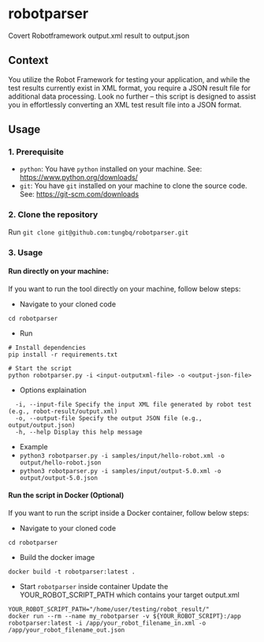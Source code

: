 # robotparser

Covert Robotframework output.xml result to output.json

## Context

You utilize the Robot Framework for testing your application, and while the test results currently exist in XML format, you require a JSON result file for additional data processing. Look no further – this script is designed to assist you in effortlessly converting an XML test result file into a JSON format.

## Usage

### 1. Prerequisite

- `python`: You have `python` installed on your machine. See: https://www.python.org/downloads/
- `git`: You have `git` installed on your machine to clone the source code. See: https://git-scm.com/downloads

### 2. Clone the repository

Run `git clone git@github.com:tungbq/robotparser.git`

### 3. Usage

#### Run directly on your machine:

If you want to run the tool directly on your machine, follow below steps:

- Navigate to your cloned code

`cd robotparser`

- Run

```
# Install dependencies
pip install -r requirements.txt

# Start the script
python robotparser.py -i <input-outputxml-file> -o <output-json-file>
```

- Options explaination

```
  -i, --input-file Specify the input XML file generated by robot test (e.g., robot-result/output.xml)
  -o, --output-file Specify the output JSON file (e.g., output/output.json)
  -h, --help Display this help message
```

- Example
- `python3 robotparser.py -i samples/input/hello-robot.xml -o output/hello-robot.json`
- `python3 robotparser.py -i samples/input/output-5.0.xml -o output/output-5.0.json`

#### Run the script in Docker (Optional)

If you want to run the script inside a Docker container, follow below steps:

- Navigate to your cloned code

`cd robotparser`

- Build the docker image

```
docker build -t robotparser:latest .
```

- Start `robotparser` inside container
  Update the YOUR_ROBOT_SCRIPT_PATH which contains your target output.xml

```
YOUR_ROBOT_SCRIPT_PATH="/home/user/testing/robot_result/"
docker run --rm --name my_robotparser -v ${YOUR_ROBOT_SCRIPT}:/app robotparser:latest -i /app/your_robot_filename_in.xml -o /app/your_robot_filename_out.json
```
